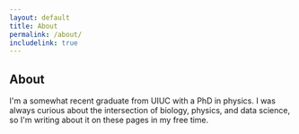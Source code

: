 ```yaml
---
layout: default
title: About
permalink: /about/
includelink: true
---
```


## About 

I'm a somewhat recent graduate from UIUC with a PhD in physics. I was always curious about the intersection of biology, physics, and data science, so I'm writing about it on these pages in my free time.
